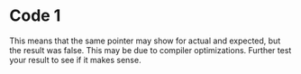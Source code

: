 # Code 1
This means that the same pointer may show for actual and expected, but the result was false. This may be due to compiler optimizations. Further test your result to see if it makes sense.

